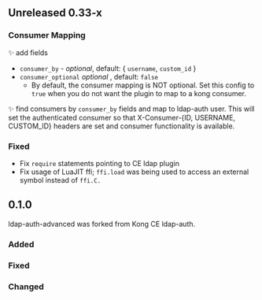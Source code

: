 ## Unreleased 0.33-x

### Consumer Mapping

✨ add fields
   * `consumer_by` - *optional*, default: { `username`, `custom_id` }
   * `consumer_optional` *optional* , default: `false`
     * By default, the consumer mapping is NOT optional. Set this config to `true` when you do not want the plugin to map to a kong consumer.

✨ find consumers by `consumer_by` fields and map to ldap-auth user. This will set the authenticated consumer so that X-Consumer-{ID, USERNAME, CUSTOM_ID} headers are set and consumer functionality is available.

### Fixed

- Fix `require` statements pointing to CE ldap plugin
- Fix usage of LuaJIT ffi; `ffi.load` was being used to access an external
  symbol instead of `ffi.C.`

## 0.1.0

ldap-auth-advanced was forked from Kong CE ldap-auth.

### Added

### Fixed

### Changed


